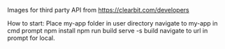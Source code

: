 Images for third party API from https://clearbit.com/developers

How to start:
Place my-app folder in user directory
navigate to my-app in cmd prompt
npm install
npm run build
serve -s build
navigate to url in prompt for local.